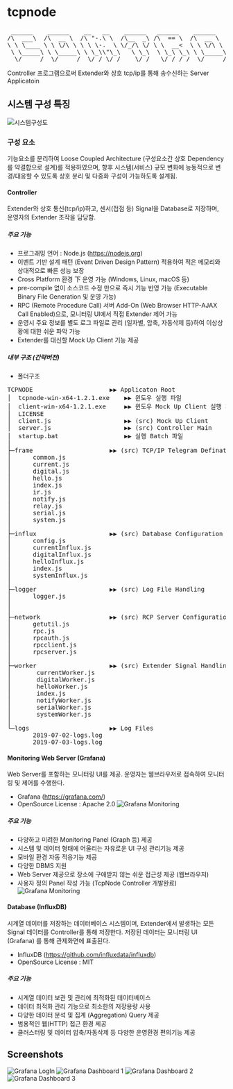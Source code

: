 # tcpnode
<pre>
 ______    ______    __   __    ______   ______    ______    __        __        ______    ______   
/\  ___\  /\  __ \  /\ "-.\ \  /\__  _\ /\  == \  /\  __ \  /\ \      /\ \      /\  ___\  /\  == \  
\ \ \____ \ \ \/\ \ \ \ \-.  \ \/_/\ \/ \ \  __<  \ \ \/\ \ \ \ \____ \ \ \____ \ \  __\  \ \  __<  
 \ \_____\ \ \_____\ \ \_\\"\_\   \ \_\  \ \_\ \_\ \ \_____\ \ \_____\ \ \_____\ \ \_____\ \ \_\ \_\
  \/_____/  \/_____/  \/_/ \/_/    \/_/   \/_/ /_/  \/_____/  \/_____/  \/_____/  \/_____/  \/_/ /_/  
</pre>
Controller 프로그램으로써 Extender와 상호 tcp/ip를 통해 송수신하는 Server Applicatoin

## 시스템 구성 특징
![시스템구성도](./img-system.png)
### 구성 요소
기능요소를 분리하여 Loose Coupled Architecture (구성요소간 상호 Dependency를 약결합으로 설계)를 적용하였으며, 
향후 시스템(서비스) 규모 변화에 능동적으로 변경/대응할 수 있도록 상호 분리 및 다중화 구성이 가능하도록 설계됨.
#### Controller
Extender와 상호 통신(tcp/ip)하고, 센서(접점 등) Signal을 Database로 저장하며, 운영자의 Extender 조작을 담당함.
##### 주요 기능
* 프로그래밍 언어 : Node.js (https://nodejs.org)
* 이벤트 기반 설계 패턴 (Event Driven Design Pattern) 적용하여 적은 메모리와 상대적으로 빠른 성능 보장
* Cross Platform 환경 下 운영 가능 (Windows, Linux, macOS 등)
* pre-compile 없이 소스코드 수정 만으로 즉시 기능 반영 가능 (Executable Binary File Generation 및 운영 가능)
* RPC (Remote Procedure Call) 서버 Add-On (Web Browser HTTP-AJAX Call Enabled)으로, 모니터링 UI에서 직접 Extender 제어 가능
* 운영시 주요 정보를 별도 로그 파일로 관리 (일자별, 압축, 자동삭제 등)하여 이상상황에 대한 쉬운 파악 가능
* Extender를 대신할 Mock Up Client 기능 제공
##### 내부 구조 (간략버전)
* 폴더구조
<pre>
TCPNODE                     ▶▶ Applicaton Root
│  tcpnode-win-x64-1.2.1.exe    ▶▶ 윈도우 실행 파일
│  client-win-x64-1.2.1.exe     ▶▶ 윈도우 Mock Up Client 실행 파일
│  LICENSE
│  client.js                    ▶▶ (src) Mock Up Client
│  server.js                    ▶▶ (src) Controller Main
│  startup.bat                  ▶▶ 실행 Batch 파일
│  
├─frame                     ▶▶ (src) TCP/IP Telegram Defination
│      common.js
│      current.js
│      digital.js
│      hello.js
│      index.js
│      ir.js
│      notify.js
│      relay.js
│      serial.js
│      system.js
│      
├─influx                    ▶▶ (src) Database Configuration & Query
│      config.js
│      currentInflux.js
│      digitalInflux.js
│      helloInflux.js
│      index.js
│      systemInflux.js
│      
├─logger                    ▶▶ (src) Log File Handling
│      logger.js
│      
│      
├─network                   ▶▶ (src) RCP Server Configuration & Services
│      getutil.js
│      rpc.js
│      rpcauth.js
│      rpcclient.js
│      rpcserver.js
│      
├─worker                    ▶▶ (src) Extender Signal Handling & Services
│       currentWorker.js
│       digitalWorker.js
│       helloWorker.js
│       index.js
│       notifyWorker.js
│       serialWorker.js
│       systemWorker.js
│       
└─logs                      ▶▶ Log Files
       2019-07-02-logs.log
       2019-07-03-logs.log
</pre>

#### Monitoring Web Server (Grafana)
Web Server를 포함하는 모니터링 UI를 제공. 운영자는 웹브라우저로 접속하여 모니터링 및 제어를 수행한다.
* Grafana (https://grafana.com/)
* OpenSource License : Apache 2.0 
![Grafana Monitoring](./img-grafana-overview.png)
##### 주요 기능
* 다양하고 미려한 Monitoring Panel (Graph 등) 제공
* 시스템 및 데이터 형태에 어울리는 자유로운 UI 구성 관리기능 제공
* 모바일 환경 자동 적응기능 제공 
* 다양한 DBMS 지원
* Web Server 제공으로 장소에 구애받지 않는 쉬운 접근성 제공 (웹브라우저)
* 사용자 정의 Panel 작성 가능 (TcpNode Controller 개발완료)
![Grafana Monitoring](./img-grafana-control-panel.png)

#### Database (InfluxDB)
시계열 데이터를 저장하는 데이터베이스 시스템이며, Extender에서 발생하는 모든 Signal 데이터를 Controller를 통해 저장한다.
저장된 데이터는 모니터링 UI (Grafana) 를 통해 관제화면에 표출된다.
* InfluxDB (https://github.com/influxdata/influxdb)
* OpenSource License : MIT
##### 주요 기능
* 시계열 데이터 보관 및 관리에 최적화된 데이터베이스
* 데이터 최적화 관리 기능으로 최소한의 저장용량 사용
* 다양한 데이터 분석 및 집계 (Aggregation) Query 제공
* 범용적인 웹(HTTP) 접근 환경 제공
* 클러스터링 및 데이터 압축/자동삭제 등 다양한 운영환경 편의기능 제공 

## Screenshots
![Grafana LogIn](./img-grafana-login.png)
![Grafana Dashboard 1](./img-grafana-dashboard-digital.png)
![Grafana Dashboard 2](./img-grafana-control-panel-commands.png)
![Grafana Dashboard 3](./img-grafana-control-panel-result.png)
